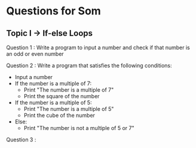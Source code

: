 # Questions for Som

## Topic I -> If-else Loops
Question 1 : Write a program to input a number and check if that number is an odd or even number

Question 2 : Write a program that satisfies the following conditions:
- Input a number
- If the number is a multiple of 7:
    - Print "The number is a multiple of 7"
    - Print the square of the number
- If the number is a multiple of 5:
    - Print "The number is a multiple of 5"
    - Print the cube of the number
- Else:
    - Print "The number is not a multiple of 5 or 7"

Question 3 : 